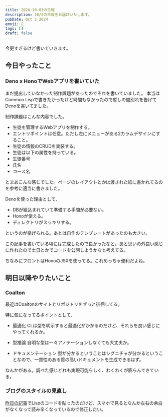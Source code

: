 ```yaml
---
title: 2024-10-03の日報
description: 10/3の日報をお届けいたします。
pubDate: Oct 3 2024
emoji: 🦊
tags: []
draft: false
---
```


今更すぎるけど書いていきます。

## 今日やったこと

### Deno x HonoでWebアプリを書いていた

まだ提出していなかった制作課題があったのでそれを書いていました。 本当はCommon
Lispで書きたかったけど時間もなかったので暫しの間別れを告げてDenoを書いてました。

制作課題はこんな内容でした。

- 生徒を管理するWebアプリを制作する。
- エントリポイントは任意。ただし左にメニューがある2カラムデザインにすること。
- 生徒の情報のCRUDを実装する。
- 生徒は以下の属性を持っている。
- 生徒番号
- 氏名
- コース名

とまあこんな感じでした。ページのレイアウトとかは渡された紙に書かれてるのを参考に適当に書きました。

Denoを使った理由として、

- DBが組込まれていて準備する手間が必要ない。
- Honoが使える。
- ディレクトリがスッキリする。

というのが挙げられる。あとは自作のテンプレートがあったのも大きい。

この記事を書いている頃には完成したので良かったなと。あと思いの外良い感じに作れたので土日とかでコードを公開しようかなと考えてる。

ちなみにフロントはHonoのJSXを使ってる。これめっちゃ便利だよね。

## 明日以降やりたいこと

### Coalton

最近はCoaltonのサイトとリポジトリをずっと徘徊してる。

特に気になってるポイントとして、

- 最適化
  CLは型を明示すると最適化がかかるのだけど、それらを良い感じにやってくれるか。

- 型推論 自明な型は一々アノテーションしなくても大丈夫か。

- ドキュメンテーション
  型が分かるということはシグニチャが分かるということなので、一貫性のある質の高いドキュメントを生成できるはず。

なんかがある。調べた感じどれも実現可能らしく、わくわくが膨らんできている。

### ブログのスタイルの見直し

[昨日の記事](https://comamoca.dev/blog/2024-10-01-diary/)でLispのコードを貼ったのだけど、スマホで見るとなんか左右の余白がなくなって読み辛くなっているので修正したい。
